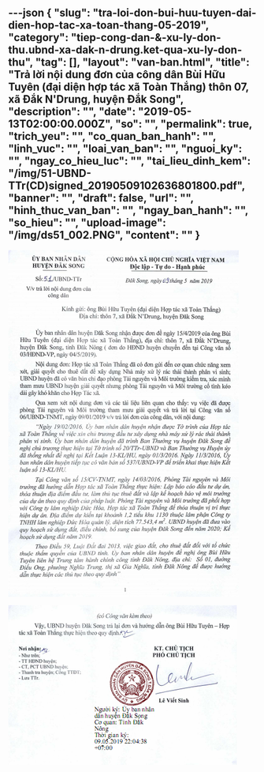 ---json
{
    "slug": "tra-loi-don-bui-huu-tuyen-dai-dien-hop-tac-xa-toan-thang-05-2019",
    "category": "tiep-cong-dan-&-xu-ly-don-thu.ubnd-xa-dak-n-drung.ket-qua-xu-ly-don-thu",
    "tag": [],
    "layout": "van-ban.html",
    "title": "Trả lời nội dung đơn của công dân Bùi Hữu Tuyên (đại diện hợp tác xã Toàn Thắng) thôn 07, xã Đắk N'Drung, huyện Đắk Song",
    "description": "",
    "date": "2019-05-13T02:00:00.000Z",
    "so": "",
    "permalink": true,
    "trich_yeu": "",
    "co_quan_ban_hanh": "",
    "linh_vuc": "",
    "loai_van_ban": "",
    "nguoi_ky": "",
    "ngay_co_hieu_luc": "",
    "tai_lieu_dinh_kem": "/img/51-UBND-TTr(CD)signed_20190509102636801800.pdf",
    "banner": "",
    "draft": false,
    "url": "",
    "hinh_thuc_van_ban": "",
    "ngay_ban_hanh": "",
    "so_hieu": "",
    "upload-image": "/img/ds51_002.PNG",
    "__content__": ""
}
---
<p><img alt="" src="/img/ds51_001.PNG" /></p>

<p><img alt="" src="/img/ds51_002.PNG" /></p>
